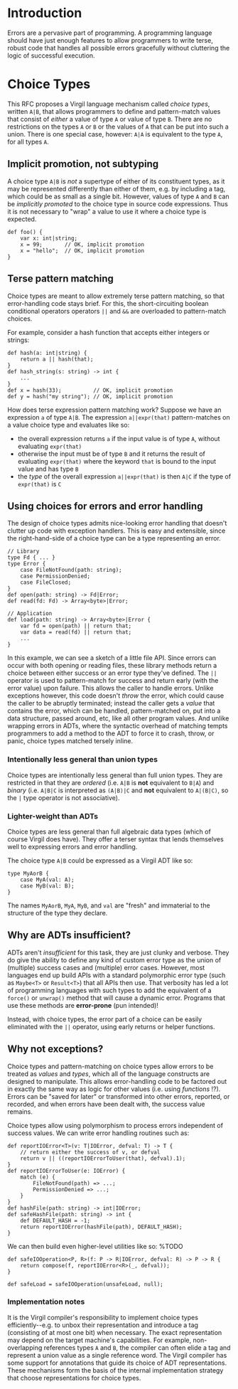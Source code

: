 # Introduction

Errors are a pervasive part of programming.
A programming language should have just enough features to allow programmers to write terse, robust code that handles all possible errors gracefully without cluttering the logic of successful execution.

# Choice Types

This RFC proposes a Virgil language mechanism called *choice types*, written `A|B`, that allows programmers to define and pattern-match values that consist of *either* a value of type `A` or value of type `B`.
There are no restrictions on the types `A` or `B` or the values of `A` that can be put into such a union.
There is one special case, however: `A|A` is equivalent to the type `A`, for all types `A`.

## Implicit promotion, not subtyping

A choice type `A|B` is *not* a supertype of either of its constituent types, as it may be represented differently than either of them, e.g. by including a tag, which could be as small as a single bit.
However, values of type `A` and `B` can be *implicitly promoted* to the choice type in source code expressions.
Thus it is not necessary to "wrap" a value to use it where a choice type is expected.

```
def foo() {
    var x: int|string;
    x = 99;       // OK, implicit promotion
    x = "hello";  // OK, implicit promotion
}
```

## Terse pattern matching

Choice types are meant to allow extremely terse pattern matching, so that error-handling code stays brief.
For this, the short-circuiting boolean conditional operators operators `||` and `&&` are overloaded to pattern-match choices.

For example, consider a hash function that accepts either integers or strings:

```
def hash(a: int|string) {
    return a || hash(that);
}
def hash_string(s: string) -> int {
    ...
}
def x = hash(33);          // OK, implicit promotion
def y = hash("my string"); // OK, implicit promotion
```

How does terse expression pattern matching work?
Suppose we have an expression `a` of type `A|B`.
The expression `a||expr(that)` pattern-matches on a value choice type and evaluates like so:
  * the overall expression returns `a` if the input value is of type `A`, without evaluating `expr(that)`
  * otherwise the input must be of type `B` and it returns the result of evaluating `expr(that)` where the keyword `that` is bound to the input value and has type `B`
  * the *type* of the overall expression `a||expr(that)` is then `A|C` if the type of `expr(that)` is `C`

## Using choices for errors and error handling

The design of choice types admits nice-looking error handling that doesn't clutter up code with exception handlers.
This is easy and extensible, since the right-hand-side of a choice type can be a type representing an error.

```
// Library
type Fd { ... }
type Error {
    case FileNotFound(path: string);
    case PermissionDenied;
    case FileClosed;
}
def open(path: string) -> Fd|Error;
def read(fd: Fd) -> Array<byte>|Error;

// Application
def load(path: string) -> Array<byte>|Error {
    var fd = open(path) || return that;
    var data = read(fd) || return that;
    ...
}
```

In this example, we can see a sketch of a little file API.
Since errors can occur with both opening or reading files, these library methods return a choice between either success or an error type they've defined.
The `||` operator is used to pattern-match for success and return early (with the error value) upon failure.
This allows the caller to handle errors.
Unlike exceptions however, this code doesn't *throw* the error, which could cause the caller to be abruptly terminated; instead the caller gets a *value* that contains the error, which can be handled, pattern-matched on, put into a data structure, passed around, etc, like all other program values.
And unlike wrapping errors in ADTs, where the syntactic overhead of matching tempts programmers to add a method to the ADT to force it to crash, throw, or panic, choice types matched tersely inline.

### Intentionally less general than union types

Choice types are intentionally less general than full union types.
They are restricted in that they are *ordered* (i.e. `A|B` is **not** equivalent to `B|A`) and *binary* (i.e. `A|B|C` is interpreted as `(A|B)|C` and **not** equivalent to `A|(B|C)`, so the `|` type operator is not associative).

### Lighter-weight than ADTs

Choice types are less general than full algebraic data types (which of course Virgil does have).
They offer a terser syntax that lends themselves well to expressing errors and error handling.

The choice type `A|B` could be expressed as a Virgil ADT like so:

```
type MyAorB {
    case MyA(val: A);
    case MyB(val: B);
}
```

The names `MyAorB`, `MyA`, `MyB`, and `val` are "fresh" and immaterial to the structure of the type they declare.

## Why are ADTs insufficient?

ADTs aren't *insufficient* for this task, they are just clunky and verbose.
They do give the ability to define any kind of custom error type as the union of (multiple) success cases and (multiple) error cases.
However, most languages end up build APIs with a standard polymorphic error type (such as `Maybe<T>` or `Result<T>`) that all APIs then use.
That verbosity has led a lot of programming languages with such types to add the equivalent of a `force()` or `unwrap()` method that will cause a dynamic error.
Programs that use these methods are **error-prone** (pun intended)!

Instead, with choice types, the error part of a choice can be easily eliminated with the `||` operator, using early returns or helper functions.

## Why not exceptions?

Choice types and pattern-matching on choice types allow errors to be treated as *values* and *types*, which all of the language constructs are designed to manipulate.
This allows error-handling code to be factored out in exactly the same way as logic for other values (i.e. using *functions* !?).
Errors can be "saved for later" or transformed into other errors, reported, or recorded, and when errors have been dealt with, the success value remains.

Choice types allow using polymorphism to process errors independent of success values.
We can write error handling routines such as:

```
def reportIOError<T>(v: T|IOError, defval: T) -> T {
    // return either the success of v, or defval
    return v || ((reportIOErrorToUser(that), defval).1);
}
def reportIOErrorToUser(e: IOError) {
    match (e) {
        FileNotFound(path) => ...;
        PermissionDenied => ...;
    }
}
def hashFile(path: string) -> int|IOError;
def safeHashFile(path: string) -> int {
    def DEFAULT_HASH = -1;
    return reportIOError(hashFile(path), DEFAULT_HASH);
}
```

We can then build even higher-level utilities like so:
%TODO

```
def safeIOOperation<P, R>(f: P -> R|IOError, defval: R) -> P -> R {
    return compose(f, reportIOError<R>(_, defval));
}

def safeLoad = safeIOOperation(unsafeLoad, null);
```

### Implementation notes

It is the Virgil compiler's responsibility to implement choice types efficiently--e.g. to unbox their representation and introduce a tag (consisting of at most one bit) when necessary.
The exact representation may depend on the target machine's capabilities.
For example, non-overlapping references types `A` and `B`, the compiler can often elide a tag and represent a union value as a single reference word.
The Virgil compiler has some support for annotations that guide its choice of ADT representations.
These mechanisms form the basis of the internal implementation strategy that choose representations for choice types.
